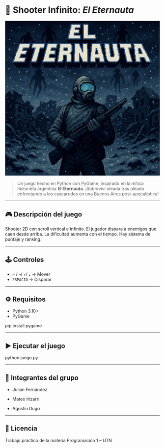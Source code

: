 # 🚀 Shooter Infinito: *El Eternauta*

![Portada del juego](imagenes/portada.png)

> Un juego hecho en Python con PyGame, inspirado en la mítica historieta argentina **El Eternauta**. ¡Sobreviví oleada tras oleada enfrentando a los cascarudos en una Buenos Aires post-apocalíptica!

---

## 🎮 Descripción del juego

Shooter 2D con scroll vertical e infinito. El jugador dispara a enemigos que caen desde arriba. La dificultad aumenta con el tiempo. Hay sistema de puntaje y ranking.

---

## 🕹️ Controles

- `←` / `→`/ `↑`/ `↓` → Mover
- `ESPACIO` → Disparar

---

## ⚙️ Requisitos

- Python 3.10+
- PyGame


pip install pygame

---

## ▶️ Ejecutar el juego

python juego.py

---

## 👥 Integrantes del grupo

- Julian Fernandez

- Mateo Irizarri 

- Agustin Dugo

---

## 📜 Licencia

Trabajo práctico de la materia Programación 1 – UTN

```bash